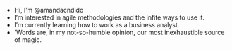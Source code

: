 - Hi, I’m @amandacndido
- I’m interested in agile methodologies and the infite ways to use it.
- I’m currently learning how to work as a business analyst.
- 'Words are, in my not-so-humble opinion, our most inexhaustible source of magic.'

<!---
amandacndido/amandacndido is a ✨ special ✨ repository because its `README.md` (this file) appears on your GitHub profile.
You can click the Preview link to take a look at your changes.
--->

